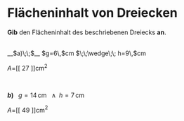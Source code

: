 <!--
version:  0.0.1

language: de


@style
input {
    text-align: center;
}

.flex-container {
    display: flex;
    flex-wrap: wrap;
    align-items: stretch;
    gap: 20px;
}

.flex-child {
    flex: 1;
    min-width: 350px;
    margin-right: 20px;
}

@media (max-width: 400px) {
    .flex-child {
        flex: 100%;
        margin-right: 0;
    }
}
@end

formula: \carry   \textcolor{red}{\scriptsize #1}
formula: \digit   \rlap{\carry{#1}}\phantom{#2}#2
formula: \permil  \text{‰}

import: https://raw.githubusercontent.com/LiaTemplates/Tikz-Jax/main/README.md

script: https://cdn.jsdelivr.net/gh/LiaTemplates/Tikz-Jax@main/dist/index.js


tags: Dreiecke, Länge, Fläche, sehr leicht, sehr niedrig, Angeben

comment: Berechne den Flächeninhalt einer dreieckigen Fläche.

author: Martin Lommatzsch

-->




# Flächeninhalt von Dreiecken


**Gib** den Flächeninhalt des beschriebenen Dreiecks **an**.

<br>


<section class="flex-container">

<div class="flex-child">
__$a)\;\;$__ $g=6\,$cm $\;\;\wedge\;\; h=9\,$cm

$A=$[[  27  ]]cm$^2$

<br>
</div>

<div class="flex-child">

__$b)\;\;$__ $g=14\,$cm $\;\;\wedge\;\; h=7\,$cm

$A=$[[  49  ]]cm$^2$



</div>

</section>





<br>
<br>
<br>
<br>
<br>